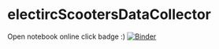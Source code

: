 # electircScootersDataCollector
Open notebook online click badge :)
[![Binder](https://mybinder.org/badge_logo.svg)](https://mybinder.org/v2/gh/marwin1991/electircScootersDataCollector/master)
